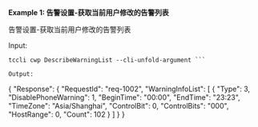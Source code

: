 **Example 1: 告警设置-获取当前用户修改的告警列表**

告警设置-获取当前用户修改的告警列表

Input: 

```
tccli cwp DescribeWarningList --cli-unfold-argument ```

Output: 
```
{
    "Response": {
        "RequestId": "req-1002",
        "WarningInfoList": [
            {
                "Type": 3,
                "DisablePhoneWarning": 1,
                "BeginTime": "00:00",
                "EndTime": "23:23",
                "TimeZone": "Asia/Shanghai",
                "ControlBit": 0,
                "ControlBits": "000",
                "HostRange": 0,
                "Count": 102
            }
        ]
    }
}
```


